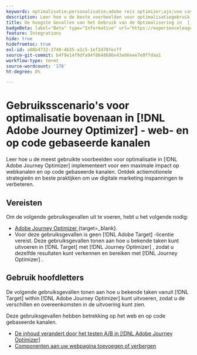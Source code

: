 ```yaml
---
keywords: optimalisatie;personalisatie;adobe reis optimizer;ajo;use cases;scenario's;web;code-based
description: Leer hoe u de beste voorbeelden voor optimalisatiegebruik in Adobe Journey Optimizer kunt implementeren voor een maximale impact.
title: De hoogste Gevallen van het Gebruik van de Optimalisering in  [!DNL Adobe Journey Optimizer]  - Web en code-gebaseerde kanalen
badgeBeta: label="Beta" type="Informative" url="https://experienceleague.adobe.com/docs/target/using/introduction/intro.html?lang=nl-NL#beta newtab=true" tooltip="Wat zijn de eigenschappen van Beta in  [!DNL Adobe Target]."
feature: Integrations
hide: true
hidefromtoc: true
exl-id: a00b4732-2740-4b35-a1c5-1ef2d78fecff
source-git-commit: b4f9e14f9dfa94f8648686e43e66eee7e0f7daa1
workflow-type: tm+mt
source-wordcount: '176'
ht-degree: 0%

---
```


# Gebruiksscenario&#39;s voor optimalisatie bovenaan in [!DNL Adobe Journey Optimizer] - web- en op code gebaseerde kanalen

Leer hoe u de meest gebruikte voorbeelden voor optimalisatie in [!DNL Adobe Journey Optimizer] implementeert voor een maximale impact op webkanalen en op code gebaseerde kanalen. Ontdek actiemotionele strategieën en beste praktijken om uw digitale marketing inspanningen te verbeteren.

## Vereisten

Om de volgende gebruiksgevallen uit te voeren, hebt u het volgende nodig:

* [ Adobe Journey Optimizer ](https://experienceleague.adobe.com/nl/docs/journey-optimizer/using/get-started/get-started){target=_blank}.
* Voor deze gebruiksgevallen is geen [!DNL Adobe Target] -licentie vereist. Deze gebruiksgevallen tonen aan hoe u bekende taken kunt uitvoeren in [!DNL Target] met [!DNL Journey Optimizer] , zodat u dezelfde resultaten kunt verkennen en bereiken met [!DNL Journey Optimizer] .

## Gebruik hoofdletters

De volgende gebruiksgevallen tonen aan hoe u bekende taken vanuit [!DNL Target] within [!DNL Adobe Journey Optimizer] kunt uitvoeren, zodat u de verschillen en overeenkomsten in de uitvoering kunt zien.

Deze gebruiksgevallen hebben betrekking op het web en op code gebaseerde kanalen.

* [De inhoud verandert door het testen A/B in  [!DNL Adobe Journey Optimizer]](/help/main/c-integrating-target-with-mac/ajo/content-change-using-ajo.md)
* [Componenten aan uw webpagina toevoegen of verbergen](/help/main/c-integrating-target-with-mac/ajo/add-hide-content-using-ajo.md)
